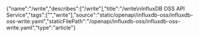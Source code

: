 {"name":"/write","describes":["/write"],"title":"/write\nInfluxDB OSS API Service","tags":["","write"],"source":"static/openapi/influxdb-oss/influxdb-oss-write.yaml","staticFilePath":"/openapi/influxdb-oss/influxdb-oss-write.yaml","type":"article"}
